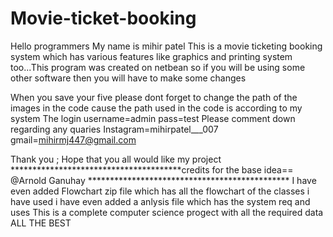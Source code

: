 # Movie-ticket-booking
Hello programmers My name is mihir patel 
This is a movie ticketing booking system which has various features like graphics and printing system too...This program was created on netbean so if you will be using some other software then you will have to make some changes 

When you save your five please dont forget to change the path of the images in the code cause the path used in the code is according to my system
The login username=admin 
pass=test
Please comment down regarding any quaries
Instagram=mihirpatel___007
gmail=mihirmj447@gmail.com


Thank you ;
Hope that you all would like my project 
***************************************credits for the base idea== @Arnold Ganuhay **********************************************
I have even added Flowchart zip file which has all the flowchart of the classes i have used
i have even added a anlysis file which has the system req and uses
This is a complete computer science progect with all the required data 
ALL THE BEST
